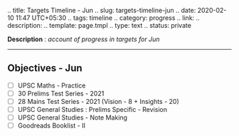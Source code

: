 .. title: Targets Timeline - Jun
.. slug: targets-timeline-jun
.. date: 2020-02-10 11:47 UTC+05:30
.. tags: timeline
.. category: progress
.. link: 
.. description: 
.. template: page.tmpl
.. type: text
.. status: private

**Description** : *account of progress in targets for Jun*

***
<!-- TEASER_END -->

## Objectives - Jun
- [ ] UPSC Maths - Practice
- [ ] 30 Prelims Test Series - 2021
- [ ] 28 Mains Test Series - 2021 (Vision - 8 + Insights - 20)
- [ ] UPSC General Studies : Prelims Specific - Revision 
- [ ] UPSC General Studies - Note Making 
- [ ] Goodreads Booklist - II